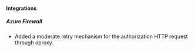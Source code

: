 
#### Integrations

##### Azure Firewall

- Added a moderate retry mechanism for the authorization HTTP request through oproxy.
